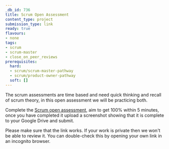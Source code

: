 ```yaml
---
_db_id: 736
title: Scrum Open Assessment
content_type: project
submission_type: link
ready: true
flavours:
- none
tags:
- scrum
- scrum-master
- close_on_peer_reviews
prerequisites:
  hard:
  - scrum/scrum-master-pathway
  - scrum/product-owner-pathway
  soft: []
---
```


The scrum assessments are time based and need quick thinking and recall of scrum theory, in this open assessment we will be practicing both.

Complete the [Scrum open assessment](https://www.scrum.org/open-assessments/scrum-open), aim to get 100% within 5 minutes, once you have completed it upload a screenshot showing that it is complete to your Google Drive and submit.

Please make sure that the link works. If your work is private then we won't be able to review it. You can double-check this by opening your own link in an incognito browser.  